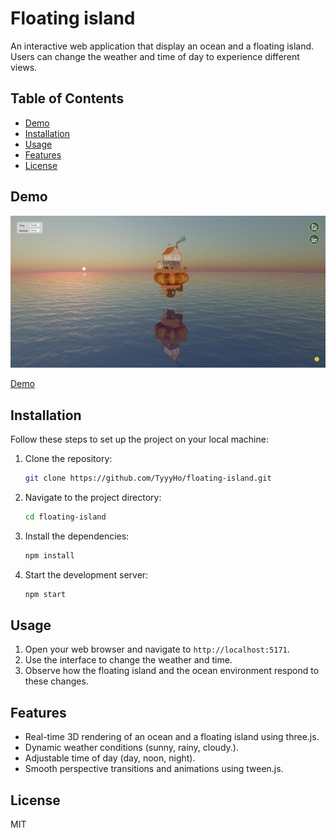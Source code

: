 # Floating island

An interactive web application that display an ocean and a floating island. Users can change the weather and time of day to experience different views.



## Table of Contents

- [Demo](#Demo)
- [Installation](#installation)
- [Usage](#usage)
- [Features](#features)
- [License](#license)

## Demo

![demo of website](https://github.com/TyyyHo/floating-island/blob/main/public/demo/demo.webp)

<a href="https://tyyyho.github.io/floating-island/">Demo</a>

## Installation

Follow these steps to set up the project on your local machine:

1. Clone the repository:

   ```bash
   git clone https://github.com/TyyyHo/floating-island.git
   ```

2. Navigate to the project directory:

   ```bash
   cd floating-island
   ```

3. Install the dependencies:

   ```bash
   npm install
   ```

4. Start the development server:
   ```bash
   npm start
   ```

## Usage

1. Open your web browser and navigate to `http://localhost:5171`.
2. Use the interface to change the weather and time.
3. Observe how the floating island and the ocean environment respond to these changes.

## Features

- Real-time 3D rendering of an ocean and a floating island using three.js.
- Dynamic weather conditions (sunny, rainy, cloudy.).
- Adjustable time of day (day, noon, night).
- Smooth perspective transitions and animations using tween.js.

## License

MIT

